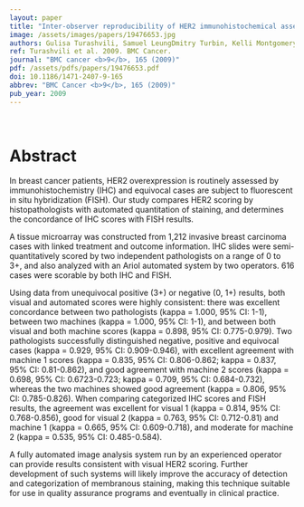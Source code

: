 ```yaml
---
layout: paper
title: "Inter-observer reproducibility of HER2 immunohistochemical assessment and concordance with fluorescent in situ hybridization (FISH): pathologist assessment compared to quantitative image analysis."
image: /assets/images/papers/19476653.jpg
authors: Gulisa Turashvili, Samuel LeungDmitry Turbin, Kelli Montgomery, Blake Gilks, Rob West, Melinda Carrier, David Huntsman, Samuel Aparicio
ref: Turashvili et al. 2009. BMC Cancer.
journal: "BMC cancer <b>9</b>, 165 (2009)"
pdf: /assets/pdfs/papers/19476653.pdf
doi: 10.1186/1471-2407-9-165
abbrev: "BMC Cancer <b>9</b>, 165 (2009)"
pub_year: 2009
---
```


<br />
<div data-badge-popover="right" data-badge-type="donut" data-pmid="19476653" data-hide-no-mentions="true" class="altmetric-embed"></div>

# Abstract

In breast cancer patients, HER2 overexpression is routinely assessed by immunohistochemistry (IHC) and equivocal cases are subject to fluorescent in situ hybridization (FISH). Our study compares HER2 scoring by histopathologists with automated quantitation of staining, and determines the concordance of IHC scores with FISH results.

A tissue microarray was constructed from 1,212 invasive breast carcinoma cases with linked treatment and outcome information. IHC slides were semi-quantitatively scored by two independent pathologists on a range of 0 to 3+, and also analyzed with an Ariol automated system by two operators. 616 cases were scorable by both IHC and FISH.

Using data from unequivocal positive (3+) or negative (0, 1+) results, both visual and automated scores were highly consistent: there was excellent concordance between two pathologists (kappa = 1.000, 95% CI: 1-1), between two machines (kappa = 1.000, 95% CI: 1-1), and between both visual and both machine scores (kappa = 0.898, 95% CI: 0.775-0.979). Two pathologists successfully distinguished negative, positive and equivocal cases (kappa = 0.929, 95% CI: 0.909-0.946), with excellent agreement with machine 1 scores (kappa = 0.835, 95% CI: 0.806-0.862; kappa = 0.837, 95% CI: 0.81-0.862), and good agreement with machine 2 scores (kappa = 0.698, 95% CI: 0.6723-0.723; kappa = 0.709, 95% CI: 0.684-0.732), whereas the two machines showed good agreement (kappa = 0.806, 95% CI: 0.785-0.826). When comparing categorized IHC scores and FISH results, the agreement was excellent for visual 1 (kappa = 0.814, 95% CI: 0.768-0.856), good for visual 2 (kappa = 0.763, 95% CI: 0.712-0.81) and machine 1 (kappa = 0.665, 95% CI: 0.609-0.718), and moderate for machine 2 (kappa = 0.535, 95% CI: 0.485-0.584).

A fully automated image analysis system run by an experienced operator can provide results consistent with visual HER2 scoring. Further development of such systems will likely improve the accuracy of detection and categorization of membranous staining, making this technique suitable for use in quality assurance programs and eventually in clinical practice.

